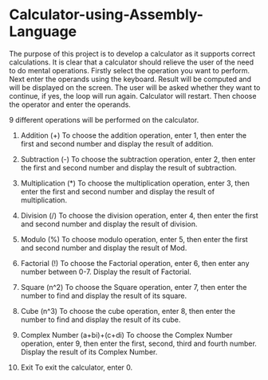# Calculator-using-Assembly-Language
The purpose of this project is to develop a calculator as it supports correct calculations. It is clear that a calculator should relieve the user of the need to do mental operations.  Firstly select the operation you want to perform. Next enter the operands using the keyboard. Result will be computed and will be displayed on the screen. The user will be asked whether they want to continue, if yes, the loop will run again. Calculator will restart. Then choose the operator and enter the operands.

9 different operations will be performed on the calculator.

1.	Addition (+)
To choose the addition operation, enter 1, then enter the first and second number and display the result of addition.

2.	Subtraction (-)
To choose the subtraction operation, enter 2, then enter the first and second number and display the result of subtraction.

3.	Multiplication (*)
To choose the multiplication operation, enter 3, then enter the first and second number and display the result of multiplication.

4.	Division (/)
To choose the division operation, enter 4, then enter the first and second number and display the result of division.

5.	Modulo (%)
To choose modulo operation, enter 5, then enter the first and second number and display the result of Mod.

6.	Factorial (!)
To choose the Factorial operation, enter 6, then enter any number between 0-7. Display the result of Factorial.

7.	Square (n^2)
To choose the Square operation, enter 7, then enter the number to find and display the result of its square.

8.	Cube (n^3)
To choose the cube operation, enter 8, then enter the number to find and display the result of its cube.

9.	Complex Number (a+bi)+(c+di)
To choose the Complex Number operation, enter 9, then enter the first, second, third and fourth number. Display the result of its Complex Number.

10.	Exit 
To exit the calculator, enter 0.

